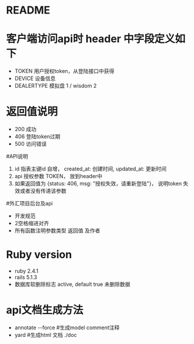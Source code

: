 # README


# 客户端访问api时 header 中字段定义如下
* TOKEN  用户授权token，从登陆接口中获得
* DEVICE 设备信息
* DEALERTYPE 模拟盘 1 / wisdom 2

# 返回值说明
* 200  成功
* 406  登陆token过期
* 500  访问错误


#API说明
1. id 指表主键id 自增， created_at: 创建时间, updated_at: 更新时间
2. api 授权参数 TOKEN， 放到header中
3. 如果返回值为 {status: 406,  msg: "授权失效，请重新登陆"}， 说明token 失效或者没有传递该参数



#外汇项目后台及api
* 开发规范
* 2空格缩进对齐
* 所有函数注明参数类型 返回值 及作者



# Ruby version
*  ruby 2.4.1
*  rails 5.1.3
* 数据库软删除标志 active, default  true 未删除数据

# api文档生成方法
*  annotate  --force #生成model comment注释
*  yard #生成html 文档 ./doc

